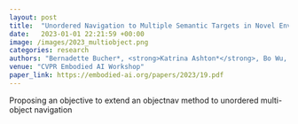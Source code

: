 ```yaml
---
layout: post
title:  "Unordered Navigation to Multiple Semantic Targets in Novel Environments"
date:   2023-01-01 22:21:59 +00:00
image: /images/2023_multiobject.png
categories: research
authors: "Bernadette Bucher*, <strong>Katrina Ashton*</strong>, Bo Wu, Karl Schmeckpeper, Nikolai Matni, Georgios Georgakis, Kostas Daniilidis"
venue: "CVPR Embodied AI Workshop"
paper_link: https://embodied-ai.org/papers/2023/19.pdf
---
```

Proposing an objective to extend an objectnav method to unordered multi-object navigation